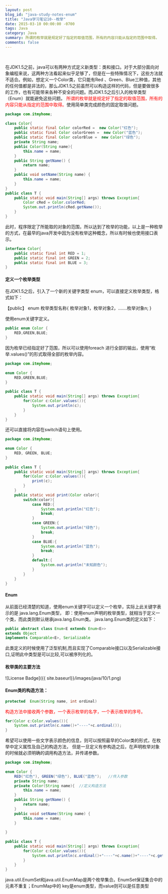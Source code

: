 ```yaml
---
layout: post
blog_id: "java-study-notes-enum"
title: "Java学习笔记10--枚举"
date: 2015-03-10 00:00:00 -0700
tags: Java
category: Java
summary: 所谓的枚举就是规定好了指定的取值范围，所有的内容只能从指定的范围中取得。
comments: false
---
```

<br>

在JDK1.5之前，java可以有两种方式定义新类型：类和接口。对于大部分面向对象编程来说，这两种方法看起来似乎足够了，但是在一些特殊情况下，这些方法就不适合。例如，想定义一个Color类，它只能有Red 、Green、Blue三种值，其他的任何值都是非法的，那么JDK1.5之前虽然可以构造这样的代码，但是要做很多的工作，也有可能带来各种不安全的问题。而JDK1.5之后引入的枚举类型（Enum）就能避免这些问题。
<span style="color:red">所谓的枚举就是规定好了指定的取值范围，所有的内容只能从指定的范围中取得。</span>使用简单类完成颜色的固定取值问题。

```java
package com.itmyhome;  
  
class Color{  
    public static final Color colorRed =  new Color("红色");  
    public static final Color colorGreen =  new Color("蓝色");  
    public static final Color colorBlue =  new Color("绿色");  
    private String name;  
    public Color(String name){  
        this.name = name;  
    }  
    public String getName() {  
        return name;  
    }  
    public void setName(String name) {  
        this.name = name;  
    }  
}  
public class T {  
    public static void main(String[] args) throws Exception{  
        Color cRed = Color.colorRed;  
        System.out.println(cRed.getName());  
    }  
}
```

此时，程序限定了所能取的对象的范围，所以达到了枚举的功能，以上是一种枚举的方式，在最早的java开发中因为没有枚举这种概念，所以有时候也使用接口表示。

```java
interface Color{  
    public static final int RED = 1;  
    public static final int GREEN = 2;  
    public static final int BLUE = 3;  
}
```

#### 定义一个枚举类型

在JDK1.5之后，引入了一个新的关键字类型 enum，可以直接定义枚举类型，格式如下：

【public】 enum  枚举类型名称{
		枚举对象1，枚举对象2，.......枚举对象n;
}

使用enum关键字定义。

```java
public enum Color {  
    RED,GREEN,BLUE;  
}
```

因为枚举已经指定好了范围，所以可以使用foreach 进行全部的输出，使用“枚举.values()”的形式取得全部的枚举内容。

```java
package com.itmyhome;  
  
enum Color {  
    RED,GREEN,BLUE;  
}  
  
public class T {  
    public static void main(String[] args) throws Exception{  
        for(Color c:Color.values()){  
            System.out.println(c);  
        }  
    }  
}
```

还可以直接将内容在switch语句上使用。

```java
package com.itmyhome;  
  
enum Color {  
    RED, GREEN, BLUE;  
}  
  
public class T {  
    public static void main(String[] args) throws Exception{  
        for(Color c:Color.values()){  
            print(c);  
        }  
    }  
    public static void print(Color color){  
        switch(color){  
            case RED:{  
                System.out.println("红色");  
                break;  
            }  
            case GREEN:{  
                System.out.println("绿色");  
                break;  
            }  
            case BLUE:{  
                System.out.println("蓝色");  
                break;  
            }  
            default:{  
                System.out.println("未知颜色");  
            }  
        }  
    }  
}
```

#### **Enum**

从前面已经清楚的知道，使用enum关键字可以定义一个枚举，实际上此关键字表示的是 java.lang.Enum类型，
即：使用enum声明的枚举类型，就相当于定义一个类，而此类则默认继承java.lang.Enum类。
java.lang.Enum类的定义如下：

```java
public abstract class Enum<E extends Enum<E>>  
extends Object   
implements Comparable<E>, Serializable
```

此类定义的时候使用了泛型机制,而且实现了Comparable接口以及Serializable接口,证明此中类型是可以比较,可以被序列化的。

#### 枚举类的主要方法

![License Badge]({{ site.baseurl}}/images/java/10/1.png)

#### Enum类的构造方法：

```java
protected  Enum(String name, int ordinal)
```

<span style="color:red">构造方法中接收两个参数，一个表示枚举的名字，一个表示枚举的序号。</span> 

```java
for(Color c:Color.values()){  
	System.out.println(c.name()+"----"+c.ordinal());  
}
```

希望可以使用一些文字表示颜色的信息，则可以按照最早的Color类的形式，在枚举中定义属性及自己的构造方法，
但是一旦定义有参构造之后，在声明枚举对象的时候就必须明确的调用构造方法，并传递参数。

```java
package com.itmyhome;  
  
enum Color {  
    RED("红色"), GREEN("绿色"), BLUE("蓝色");   //传入参数  
    private String name;  
    private Color(String name){  //定义构造方法  
        this.name = name;  
    }  
    public String getName() {  
        return name;  
    }  
    public void setName(String name) {  
        this.name = name;  
    }  
      
}  
  
public class T {  
    public static void main(String[] args) throws Exception{  
        for(Color c:Color.values()){  
            System.out.println(c.ordinal()+"----"+c.name()+"----"+c.getName());  
        }  
    }  
}
```

java.util.EnumSet和java.util.EnumMap是两个枚举集合。EnumSet保证集合中的元素不重复；EnumMap中的 key是enum类型，而value则可以是任意类型

<br>